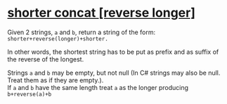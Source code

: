 # [shorter concat [reverse longer]](https://www.codewars.com/kata/shorter-concat-reverse-longer "https://www.codewars.com/kata/54557d61126a00423b000a45")

Given 2 strings, `a` and `b`, return a string of the form: `shorter+reverse(longer)+shorter.`


In other words, the shortest string has to be put as prefix and as suffix of the reverse of the longest.

Strings `a` and `b` may be empty, but not null (In C# strings may also be null. Treat them as if they are empty.).  
If `a` and `b` have the same length treat `a` as the longer producing `b+reverse(a)+b`
